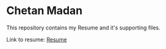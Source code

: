# Chetan Madan 

This repository contains my Resume and it's supporting files. 

Link to resume: [Resume](https://github.com/ChetanMadan/Resume/blob/master/Resume.pdf)